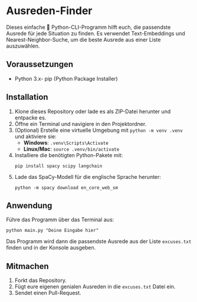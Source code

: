 Ausreden-Finder
===============

Dieses einfache 🐍 Python-CLI-Programm hilft euch, die passendste Ausrede für jede Situation zu finden. Es verwendet Text-Embeddings und Nearest-Neighbor-Suche, um die beste Ausrede aus einer Liste auszuwählen.

Voraussetzungen
---------------

-   Python 3.x-   pip (Python Package Installer)

Installation
------------

1.  Klone dieses Repository oder lade es als ZIP-Datei herunter und entpacke es.
2.  Öffne ein Terminal und navigiere in den Projektordner.
3.  (Optional) Erstelle eine virtuelle Umgebung mit `python -m venv .venv` und aktiviere sie:
    -   **Windows**: `.venv\Scripts\Activate`
    -   **Linux/Mac**: `source .venv/bin/activate`
4. Installiere die benötigten Python-Pakete mit:
    ```shell
    pip install spacy scipy langchain
    ```
5. Lade das SpaCy-Modell für die englische Sprache herunter:
    ```shell
    python -m spacy download en_core_web_sm
    ```

Anwendung
---------

Führe das Programm über das Terminal aus:

```shell
python main.py "Deine Eingabe hier"
```

Das Programm wird dann die passendste Ausrede aus der Liste `excuses.txt` finden und in der Konsole ausgeben.

Mitmachen
---------

1.  Forkt das Repository.
2.  Fügt eure eigenen genialen Ausreden in die `excuses.txt` Datei ein.
3.  Sendet einen Pull-Request.
